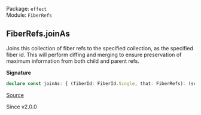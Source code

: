 Package: `effect`<br />
Module: `FiberRefs`<br />

## FiberRefs.joinAs

Joins this collection of fiber refs to the specified collection, as the
specified fiber id. This will perform diffing and merging to ensure
preservation of maximum information from both child and parent refs.

**Signature**

```ts
declare const joinAs: { (fiberId: FiberId.Single, that: FiberRefs): (self: FiberRefs) => FiberRefs; (self: FiberRefs, fiberId: FiberId.Single, that: FiberRefs): FiberRefs; }
```

[Source](https://github.com/Effect-TS/effect/tree/main/packages/effect/src/FiberRefs.ts#L107)

Since v2.0.0